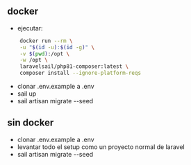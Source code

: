 ## docker

- ejecutar:
```bash
    docker run --rm \
    -u "$(id -u):$(id -g)" \
    -v $(pwd):/opt \
    -w /opt \
    laravelsail/php81-composer:latest \
    composer install --ignore-platform-reqs
```
- clonar .env.example a .env
- sail up
- sail artisan migrate --seed

## sin docker

- clonar .env.example a .env
- levantar todo el setup como un proyecto normal de laravel
- sail artisan migrate --seed
